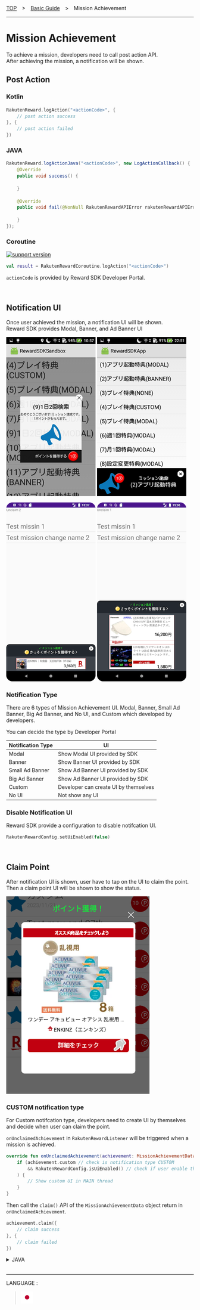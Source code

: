[TOP](/README.md#top)　>　[Basic Guide](./README.md)　>　Mission Achievement  

---  
  
# Mission Achievement  
To achieve a mission, developers need to call post action API.  
After achieving the mission, a notification will be shown.  

## Post Action  
### Kotlin
```kotlin
RakutenReward.logAction("<actionCode>", {
    // post action success
}, {
    // post action failed
})
```  
### JAVA
```java
RakutenReward.logActionJava("<actionCode>", new LogActionCallback() {
    @Override
    public void success() {

    }

    @Override
    public void fail(@NonNull RakutenRewardAPIError rakutenRewardAPIError) {

    }
});
```  
### Coroutine  
[![support version](http://img.shields.io/badge/core-3.3.3+-green.svg?style=flat)](https://github.com/rakuten-ads/Rakuten-Reward-Native-Android/releases/tag/rel_20220826_v3_3_0)  
```kotlin
val result = RakutenRewardCoroutine.logAction("<actionCode>")
```  
`actionCode` is provided by Reward SDK Developer Portal.  

<br>  

## Notification UI  
Once user achieved the mission, a notification UI will be shown.  
Reward SDK provides Modal, Banner, and Ad Banner UI  

![Modal](Modal.jpeg)     ![Banner](Banner.jpeg)

![Small Ad Banner](AdBannerSmall.png)     ![Big Ad Banner](AdBannerBig.png)

### Notification Type
There  are 6 types of Mission Achievement UI. Modal, Banner, Small Ad Banner, Big Ad Banner, and No UI, and Custom which developed by developers.

You can decide the type by Developer Portal 

| Notification Type | UI                                    |
|-------------------|---------------------------------------|
| Modal             | Show Modal UI provided by SDK         |
| Banner            | Show Banner UI provided by SDK        |
| Small Ad Banner   | Show Ad Banner UI provided by SDK     |
| Big Ad Banner     | Show Ad Banner UI provided by SDK     |
| Custom            | Developer can create UI by themselves |
| No UI             | Not show any UI                       |

### Disable Notification UI  
Reward SDK provide a configuration to disable notifcation UI.  
```kotlin
RakutenRewardConfig.setUiEnabled(false)
```  

<br>

## Claim Point
After notification UI is shown, user have to tap on the UI to claim the point.  
Then a claim point UI will be shown to show the status.  

![claim](./claim_view.png)  

### CUSTOM notification type  
For Custom notifcation type, developers need to create UI by themselves and decide when user can claim the point.  

`onUnclaimedAchievement` in `RakutenRewardListener` will be triggered when a mission is achieved.  
```kotlin
override fun onUnclaimedAchievement(achievement: MissionAchievementData) {
    if (achievement.custom // check is notification type CUSTOM
        && RakutenRewardConfig.isUiEnabled() // check if user enable the UI setting
    ) {
        // Show custom UI in MAIN thread
    }
}
```

Then call the `claim()` API of the `MissionAchievementData` object return in `onUnclaimedAchievement`.   
```kotlin
achievement.claim({
    // claim success
}, {
    // claim failed
})
```  
<details>
    <summary>JAVA</summary>  

```java
achievement.claimJava(new CustomClaimCallback() {
    @Override
    public void success(@NonNull MissionAchievementData missionAchievementData) {
        
    }

    @Override
    public void fail(@NonNull RakutenRewardAPIError rakutenRewardAPIError) {

    }
});
```
</details>  

<br>

---
LANGUAGE :
> [![ja](../lang/ja.png)](../ja/basic/MissionAchivement.md)